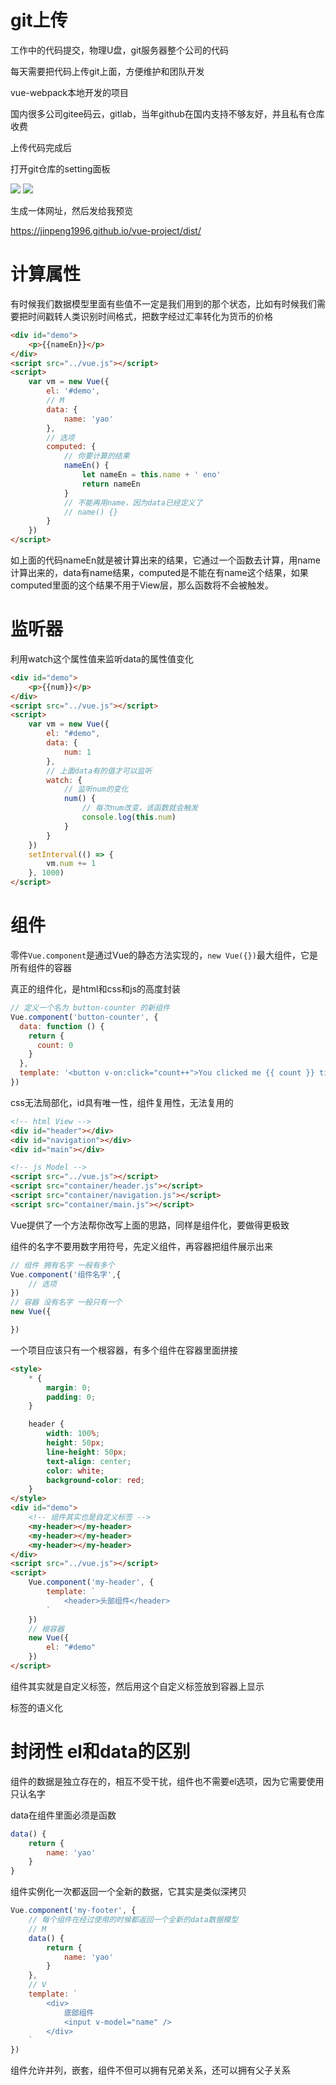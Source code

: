 # git上传

工作中的代码提交，物理U盘，git服务器整个公司的代码

每天需要把代码上传git上面，方便维护和团队开发

vue-webpack本地开发的项目

国内很多公司gitee码云，gitlab，当年github在国内支持不够友好，并且私有仓库收费

上传代码完成后

打开git仓库的setting面板

<img src="1.png"/>

<img src="2.png"/>

生成一体网址，然后发给我预览

https://jinpeng1996.github.io/vue-project/dist/

# 计算属性

有时候我们数据模型里面有些值不一定是我们用到的那个状态，比如有时候我们需要把时间戳转人类识别时间格式，把数字经过汇率转化为货币的价格

```html
<div id="demo">
    <p>{{nameEn}}</p>
</div>
<script src="../vue.js"></script>
<script>
    var vm = new Vue({
        el: '#demo',
        // M
        data: {
            name: 'yao'
        },
        // 选项
        computed: {
            // 你要计算的结果
            nameEn() {
                let nameEn = this.name + ' eno'
                return nameEn
            }
            // 不能再用name，因为data已经定义了
            // name() {}
        }
    })
</script>
```

如上面的代码nameEn就是被计算出来的结果，它通过一个函数去计算，用name计算出来的，data有name结果，computed是不能在有name这个结果，如果computed里面的这个结果不用于View层，那么函数将不会被触发。

# 监听器

利用watch这个属性值来监听data的属性值变化

```html
<div id="demo">
    <p>{{num}}</p>
</div>
<script src="../vue.js"></script>
<script>
    var vm = new Vue({
        el: "#demo",
        data: {
            num: 1
        },
        // 上面data有的值才可以监听
        watch: {
            // 监听num的变化
            num() {
                // 每次num改变，该函数就会触发
                console.log(this.num)
            }
        }
    })
    setInterval(() => {
        vm.num += 1
    }, 1000)
</script>
```

# 组件

零件`Vue.component`是通过Vue的静态方法实现的，`new Vue({})`最大组件，它是所有组件的容器

真正的组件化，是html和css和js的高度封装
```js
// 定义一个名为 button-counter 的新组件
Vue.component('button-counter', {
  data: function () {
    return {
      count: 0
    }
  },
  template: '<button v-on:click="count++">You clicked me {{ count }} times.</button>'
})
```
css无法局部化，id具有唯一性，组件复用性，无法复用的
```html
<!-- html View -->
<div id="header"></div>
<div id="navigation"></div>
<div id="main"></div>

<!-- js Model -->
<script src="../vue.js"></script>
<script src="container/header.js"></script>
<script src="container/navigation.js"></script>
<script src="container/main.js"></script>
```

Vue提供了一个方法帮你改写上面的思路，同样是组件化，要做得更极致

组件的名字不要用数字用符号，先定义组件，再容器把组件展示出来

```js
// 组件 拥有名字 一般有多个
Vue.component('组件名字',{
    // 选项
})
// 容器 没有名字 一般只有一个
new Vue({

})
```

一个项目应该只有一个根容器，有多个组件在容器里面拼接
```html
<style>
    * {
        margin: 0;
        padding: 0;
    }

    header {
        width: 100%;
        height: 50px;
        line-height: 50px;
        text-align: center;
        color: white;
        background-color: red;
    }
</style>
<div id="demo">
    <!-- 组件其实也是自定义标签 -->
    <my-header></my-header>
    <my-header></my-header>
    <my-header></my-header>
</div>
<script src="../vue.js"></script>
<script>
    Vue.component('my-header', {
        template: `
            <header>头部组件</header>
        `
    })
    // 根容器
    new Vue({
        el: "#demo"
    })
</script>
```

组件其实就是自定义标签，然后用这个自定义标签放到容器上显示

标签的语义化

# 封闭性 el和data的区别

组件的数据是独立存在的，相互不受干扰，组件也不需要el选项，因为它需要使用只认名字

data在组件里面必须是函数
```js
data() {
    return {
        name: 'yao'
    }
}
```

组件实例化一次都返回一个全新的数据，它其实是类似深拷贝

```js
Vue.component('my-footer', {
    // 每个组件在经过使用的时候都返回一个全新的data数据模型
    // M
    data() {
        return {
            name: 'yao'
        }
    },
    // V
    template: `
        <div>
            底部组件
            <input v-model="name" />
        </div>
    `
})
```

组件允许并列，嵌套，组件不但可以拥有兄弟关系，还可以拥有父子关系



